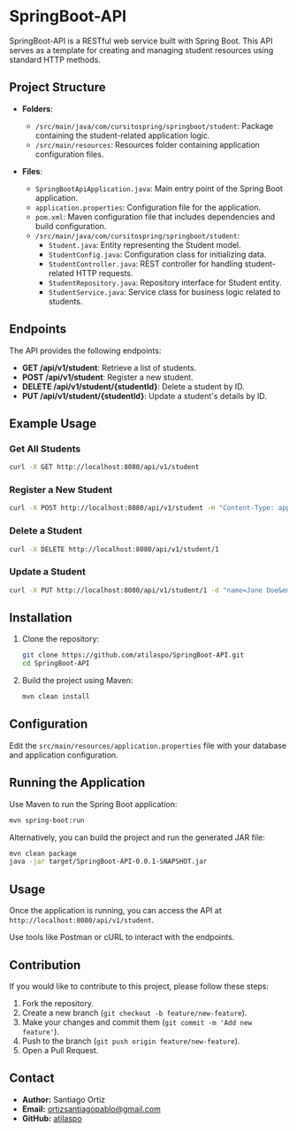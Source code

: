 
# SpringBoot-API

SpringBoot-API is a RESTful web service built with Spring Boot. This API serves as a template for creating and managing student resources using standard HTTP methods.

## Project Structure

- **Folders**:
    - `/src/main/java/com/cursitospring/springboot/student`: Package containing the student-related application logic.
    - `/src/main/resources`: Resources folder containing application configuration files.

- **Files**:
    - `SpringBootApiApplication.java`: Main entry point of the Spring Boot application.
    - `application.properties`: Configuration file for the application.
    - `pom.xml`: Maven configuration file that includes dependencies and build configuration.
    - `/src/main/java/com/cursitospring/springboot/student`:
        - `Student.java`: Entity representing the Student model.
        - `StudentConfig.java`: Configuration class for initializing data.
        - `StudentController.java`: REST controller for handling student-related HTTP requests.
        - `StudentRepository.java`: Repository interface for Student entity.
        - `StudentService.java`: Service class for business logic related to students.

## Endpoints

The API provides the following endpoints:

- **GET /api/v1/student**: Retrieve a list of students.
- **POST /api/v1/student**: Register a new student.
- **DELETE /api/v1/student/{studentId}**: Delete a student by ID.
- **PUT /api/v1/student/{studentId}**: Update a student's details by ID.

## Example Usage

### Get All Students

```bash
curl -X GET http://localhost:8080/api/v1/student
```

### Register a New Student

```bash
curl -X POST http://localhost:8080/api/v1/student -H "Content-Type: application/json" -d '{"name":"John Doe", "email":"john.doe@example.com", "dob":"2000-01-01"}'
```

### Delete a Student

```bash
curl -X DELETE http://localhost:8080/api/v1/student/1
```

### Update a Student

```bash
curl -X PUT http://localhost:8080/api/v1/student/1 -d "name=Jane Doe&email=jane.doe@example.com"
```

## Installation

1. Clone the repository:
   ```bash
   git clone https://github.com/atilaspo/SpringBoot-API.git
   cd SpringBoot-API
   ```

2. Build the project using Maven:
   ```bash
   mvn clean install
   ```

## Configuration

Edit the `src/main/resources/application.properties` file with your database and application configuration.

## Running the Application

Use Maven to run the Spring Boot application:

```bash
mvn spring-boot:run
```

Alternatively, you can build the project and run the generated JAR file:

```bash
mvn clean package
java -jar target/SpringBoot-API-0.0.1-SNAPSHOT.jar
```

## Usage

Once the application is running, you can access the API at `http://localhost:8080/api/v1/student`.

Use tools like Postman or cURL to interact with the endpoints.

## Contribution

If you would like to contribute to this project, please follow these steps:

1. Fork the repository.
2. Create a new branch (`git checkout -b feature/new-feature`).
3. Make your changes and commit them (`git commit -m 'Add new feature'`).
4. Push to the branch (`git push origin feature/new-feature`).
5. Open a Pull Request.

## Contact

- **Author:** Santiago Ortiz
- **Email:** ortizsantiagopablo@gmail.com
- **GitHub:** [atilaspo](https://github.com/atilaspo)
